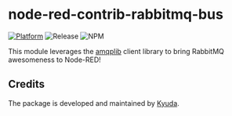 # node-red-contrib-rabbitmq-bus

[![Platform](https://img.shields.io/badge/platform-Node--RED-red)](https://nodered.org)
![Release](https://img.shields.io/npm/v/@kyuda/node-red-contrib-rabbitmq-bus.svg)
![NPM](https://img.shields.io/npm/dm/@kyuda/node-red-contrib-rabbitmq-bus.svg)

This module leverages the [amqplib](https://github.com/squaremo/amqp.node) client library to bring RabbitMQ awesomeness to Node-RED!

## Credits

The package is developed and maintained by [Kyuda](https://www.kyuda.io/).